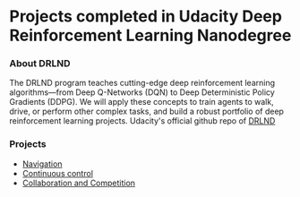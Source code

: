 # Projects completed in Udacity Deep Reinforcement Learning Nanodegree

### About DRLND

The DRLND program teaches cutting-edge deep reinforcement learning algorithms—from Deep Q-Networks (DQN) to Deep Deterministic Policy Gradients (DDPG). We will apply these concepts to train agents to walk, drive, or perform other complex tasks, and build a robust portfolio of deep reinforcement learning projects.
Udacity's official github repo of [DRLND](https://github.com/udacity/deep-reinforcement-learning)

### Projects
* [Navigation](https://github.com/ishgirwan/udacity_drlnd/tree/master/Navigation)
* [Continuous control](https://github.com/ishgirwan/udacity_drlnd/tree/master/Continuous%20control)
* [Collaboration and Competition](https://github.com/ishgirwan/udacity_drlnd/tree/master/Collaboration%20and%20Competition)
